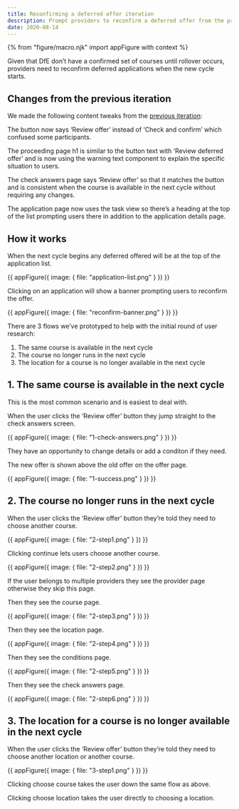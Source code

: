 ```yaml
---
title: Reconfirming a deferred offer iteration
description: Prompt providers to reconfirm a deferred offer from the previous cycle
date: 2020-08-14
---
```


{% from "figure/macro.njk" import appFigure with context %}

Given that DfE don’t have a confirmed set of courses until rollover occurs, providers need to reconfirm deferred applications when the new cycle starts.

## Changes from the previous iteration

We made the following content tweaks from the [previous iteration](/manage-teacher-training-applications/reconfirming-a-deferred-application/):

The button now says ‘Review offer’ instead of ‘Check and confirm’ which confused some participants.

The proceeding page h1 is similar to the button text with ‘Review deferred offer’ and is now using the warning text component to explain the specific situation to users.

The check answers page says ‘Review offer’ so that it matches the button and is consistent when the course is available in the next cycle without requiring any changes.

The application page now uses the task view so there’s a heading at the top of the list prompting users there in addition to the application details page.

## How it works

When the next cycle begins any deferred offered will be at the top of the application list.

{{ appFigure({
  image: {
    file: "application-list.png"
  }
}) }}

Clicking on an application will show a banner prompting users to reconfirm the offer.

{{ appFigure({
  image: {
    file: "reconfirm-banner.png"
  }
}) }}

There are 3 flows we’ve prototyped to help with the initial round of user research:

1. The same course is available in the next cycle
2. The course no longer runs in the next cycle
3. The location for a course is no longer available in the next cycle

## 1. The same course is available in the next cycle

This is the most common scenario and is easiest to deal with.

When the user clicks the ‘Review offer’ button they jump straight to the check answers screen.

{{ appFigure({
  image: {
    file: "1-check-answers.png"
  }
}) }}

They have an opportunity to change details or add a conditon if they need.

The new offer is shown above the old offer on the offer page.

{{ appFigure({
  image: {
    file: "1-success.png"
  }
}) }}

## 2. The course no longer runs in the next cycle

When the user clicks the ‘Review offer’ button they’re told they need to choose another course.

{{ appFigure({
  image: {
    file: "2-step1.png"
  }
}) }}

Clicking continue lets users choose another course.

{{ appFigure({
  image: {
    file: "2-step2.png"
  }
}) }}

If the user belongs to multiple providers they see the provider page otherwise they skip this page.

Then they see the course page.

{{ appFigure({
  image: {
    file: "2-step3.png"
  }
}) }}

Then they see the location page.

{{ appFigure({
  image: {
    file: "2-step4.png"
  }
}) }}

Then they see the conditions page.

{{ appFigure({
  image: {
    file: "2-step5.png"
  }
}) }}

Then they see the check answers page.

{{ appFigure({
  image: {
    file: "2-step6.png"
  }
}) }}

## 3. The location for a course is no longer available in the next cycle

When the user clicks the ‘Review offer’ button they’re told they need to choose another location or another course.

{{ appFigure({
  image: {
    file: "3-step1.png"
  }
}) }}

Clicking choose course takes the user down the same flow as above.

Clicking choose location takes the user directly to choosing a location.
